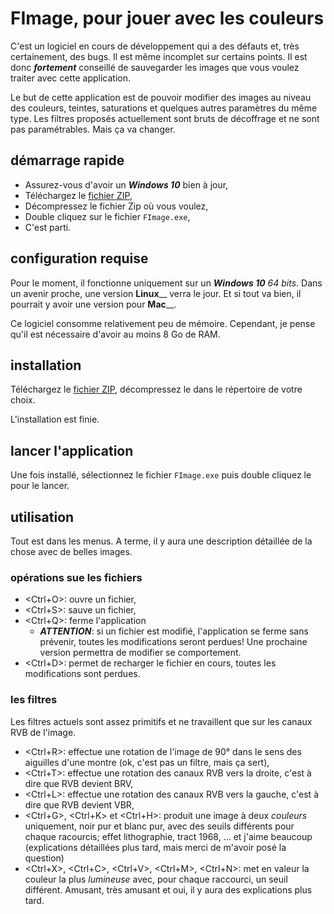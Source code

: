 ﻿# FImage, pour jouer avec les couleurs

C'est un logiciel en cours de développement qui a des défauts et, très certainement, des bugs. Il est même incomplet sur certains points. Il est donc ***fortement*** conseillé de sauvegarder les images que vous voulez traiter avec cette application.

Le but de cette application est de pouvoir modifier des images au niveau des couleurs, teintes, saturations et quelques autres paramètres du même type. Les filtres proposés actuellement sont bruts de décoffrage et ne sont pas paramétrables. Mais ça va changer.

## démarrage rapide

- Assurez-vous d'avoir un ***Windows 10*** bien à jour,
- Téléchargez le [fichier ZIP](https://bernardtatin.github.io/somefiles/FImage%20for%20net48.zip),
- Décompressez le fichier Zip où vous voulez,
- Double cliquez sur le fichier `FImage.exe`,
- C'est parti.

## configuration requise

Pour le moment, il fonctionne uniquement sur un ***Windows 10*** *64 bits*. Dans un avenir proche, une version **Linux**__ verra le jour. Et si tout va bien, il pourrait y avoir une version pour **Mac**__.

Ce logiciel consomme relativement peu de mémoire. Cependant, je pense qu'il est nécessaire d'avoir au moins 8 Go de RAM.

## installation

Téléchargez le [fichier ZIP](https://bernardtatin.github.io/somefiles/FImage%20for%20net48.zip), décompressez le dans le répertoire de votre choix.

L'installation est finie.

## lancer l'application

Une fois installé, sélectionnez le fichier `FImage.exe` puis double cliquez le pour le lancer.

## utilisation

Tout est dans les menus. A terme, il y aura une description détaillée de la chose avec de belles images.

### opérations sue les fichiers

- <Ctrl+O>: ouvre un fichier,
- <Ctrl+S>: sauve un fichier,
- <Ctrl+Q>: ferme l'application
    - ***ATTENTION***: si un fichier est modifié, l'application se ferme sans prévenir, toutes les modifications seront perdues! Une prochaine version permettra de modifier se comportement.
- <Ctrl+D>: permet de recharger le fichier en cours, toutes les modifications sont perdues.

### les filtres

Les filtres actuels sont assez primitifs et ne travaillent que sur les canaux RVB de l'image.

- <Ctrl+R>: effectue une rotation de l'image de 90° dans le sens des aiguilles d'une montre (ok, c'est pas un filtre, mais ça sert),
- <Ctrl+T>: effectue une rotation des canaux RVB vers la droite,    c'est à dire que RVB devient BRV,
- <Ctrl+L>: effectue une rotation des canaux RVB vers la gauche,    c'est à dire que RVB devient VBR,
- <Ctrl+G>, <Ctrl+K> et <Ctrl+H>: produit une image à deux *couleurs* uniquement, noir pur et blanc pur, avec des seuils différents pour chaque racourcis; effet lithographie, tract 1968, ... et j'aime beaucoup (explications détaillées plus tard, mais merci de m'avoir posé la question)
- <Ctrl+X>, <Ctrl+C>, <Ctrl+V>, <Ctrl+M>, <Ctrl+N>: met en valeur la couleur la plus *lumineuse* avec, pour chaque raccourci, un seuil différent. Amusant, très amusant et oui, il y aura des explications plus tard.
